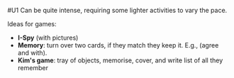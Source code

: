 #U1
Can be quite intense, requiring some lighter activities to vary the pace.

Ideas for games:
- **I-Spy** (with pictures)
- **Memory**: turn over two cards, if they match they keep it. E.g., (agree and with).
- **Kim's game**: tray of objects, memorise, cover, and write list of all they remember